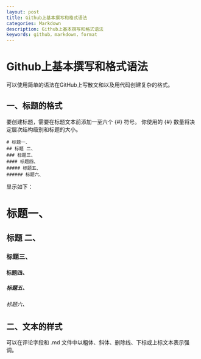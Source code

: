```yaml
---
layout: post
title: Github上基本撰写和格式语法
categories: Markdown
description: Github上基本撰写和格式语法
keywords: github，markdown，format
---
```


# Github上基本撰写和格式语法

可以使用简单的语法在GitHub上写散文和以及用代码创建复杂的格式。

## 一、标题的格式

要创建标题，需要在标题文本前添加一至六个 {#} 符号。 你使用的 {#} 数量将决定层次结构级别和标题的大小。

```
# 标题一、
## 标题 二、
### 标题三、
#### 标题四、
##### 标题五、
###### 标题六、
```
显示如下：

# 标题一、
## 标题 二、
### 标题三、
#### 标题四、
##### 标题五、
###### 标题六、

## 二、文本的样式

可以在评论字段和 .md 文件中以粗体、斜体、删除线、下标或上标文本表示强调。
